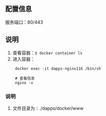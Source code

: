 ## 配置信息

服务端口：80/443

## 说明
1. 查看容器：```$ docker container ls```
2. 进入容器：
   ```
    docker exec -it dapps-nginx116 /bin/sh

    # 查看信息
    nginx -v
   ```

### 说明

1. 文件目录为：./dapps/docker/www